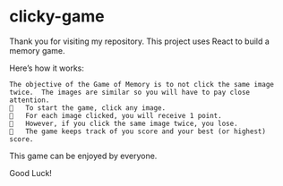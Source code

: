 # clicky-game

Thank you for visiting my repository. This project uses React to build a memory game. 

Here’s how it works:

    The objective of the Game of Memory is to not click the same image twice.  The images are similar so you will have to pay close attention.
    	To start the game, click any image.
    	For each image clicked, you will receive 1 point.
    	However, if you click the same image twice, you lose.
    	The game keeps track of you score and your best (or highest) score.
    
This game can be enjoyed by everyone.

Good Luck!
